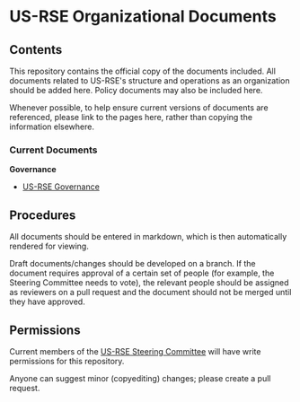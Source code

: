 # US-RSE Organizational Documents

## Contents

This repository contains the official copy of the documents included.  All documents related to US-RSE's structure and operations as an organization should be added here.  Policy documents may also be included here.

Whenever possible, to help ensure current versions of documents are referenced, please link to the pages here, rather than copying the information elsewhere.

### Current Documents

**Governance**
* [US-RSE Governance](governance.md)

## Procedures

All documents should be entered in markdown, which is then automatically rendered for viewing.  

Draft documents/changes should be developed on a branch.  If the document requires approval of a certain set of people (for example, the Steering Committee needs to vote), the relevant people should be assigned as reviewers on a pull request and the document should not be merged until they have approved. 

## Permissions

Current members of the [US-RSE Steering Committee](https://us-rse.org/steering-committee/) will have write permissions for this repository.

Anyone can suggest minor (copyediting) changes; please create a pull request. 
